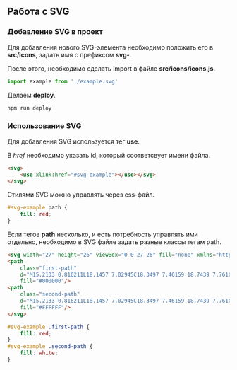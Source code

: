 ## Работа с SVG

### Добавление SVG в проект

Для добавления нового SVG-элемента необходимо положить его в **src/icons**, задать имя с префиксом **svg-**.

После этого, необходимо сделать import в файле  **src/icons/icons.js**.

```javascript
import example from './example.svg'
```

Делаем **deploy**.

```bash
npm run deploy
```

### Использование SVG

Для добавления SVG используется тег **use**.

В *href* необходимо указать id, который соответсвует имени файла.

```html
<svg>
	<use xlink:href="#svg-example"></use></svg>
</svg>
```

Стилями SVG можно управлять через css-файл.

```css
#svg-example path {
	fill: red;
}
```

Если тегов **path** несколько, и есть потребность управлять ими отдельно, необходимо в SVG файле задать разные классы тегам path.

```html
<svg width="27" height="26" viewBox="0 0 27 26" fill="none" xmlns="http://www.w3.org/2000/svg">
<path
	class="first-path"
	d="M15.2133 0.816211L18.1457 7.02945C18.3497 7.46159 18.7439 7.76102 19.2001 7.83021L25.7576 8.82662C26.9063 9.00129 27.3646 10.4769 26.5337 11.3236L21.7887 16.1599C21.4589 16.4962 21.3082 16.9811 21.3863 17.4557L22.5062 24.2849C22.7025 25.4809 21.5018 26.3928 20.4746 25.8285L14.6096 22.6045C14.2018 22.3805 13.7142 22.3805 13.3064 22.6045L7.44144 25.8285C6.41423 26.3934 5.21347 25.4809 5.4098 24.2849L6.52975 17.4557C6.60785 16.9811 6.45708 16.4962 6.12733 16.1599L1.38234 11.3236C0.551459 10.4763 1.00974 9.00072 2.15843 8.82662L8.71595 7.83021C9.17207 7.76102 9.56635 7.46159 9.77028 7.02945L12.7027 0.816211C13.2158 -0.27207 14.6997 -0.27207 15.2133 0.816211Z"
	fill="#000000"/>
<path
	class="second-path"
	d="M15.2133 0.816211L18.1457 7.02945C18.3497 7.46159 18.7439 7.76102 19.2001 7.83021L25.7576 8.82662C26.9063 9.00129 27.3646 10.4769 26.5337 11.3236L21.7887 16.1599C21.4589 16.4962 21.3082 16.9811 21.3863 17.4557L22.5062 24.2849C22.7025 25.4809 21.5018 26.3928 20.4746 25.8285L14.6096 22.6045C14.2018 22.3805 13.7142 22.3805 13.3064 22.6045L7.44144 25.8285C6.41423 26.3934 5.21347 25.4809 5.4098 24.2849L6.52975 17.4557C6.60785 16.9811 6.45708 16.4962 6.12733 16.1599L1.38234 11.3236C0.551459 10.4763 1.00974 9.00072 2.15843 8.82662L8.71595 7.83021C9.17207 7.76102 9.56635 7.46159 9.77028 7.02945L12.7027 0.816211C13.2158 -0.27207 14.6997 -0.27207 15.2133 0.816211Z"
	fill="#FFFFFF"/>
</svg>
```

```css
#svg-example .first-path {
	fill: red;
}
#svg-example .second-path {
	fill: white;
}
```